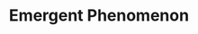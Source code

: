 ---
title: "Emergent Phenomenon"
image: "/gallery-images/emergent-line.png"
description: "A minimal composition inspired by linear regression and geometric emergence."
topic: "Statistics"
order: 1
---